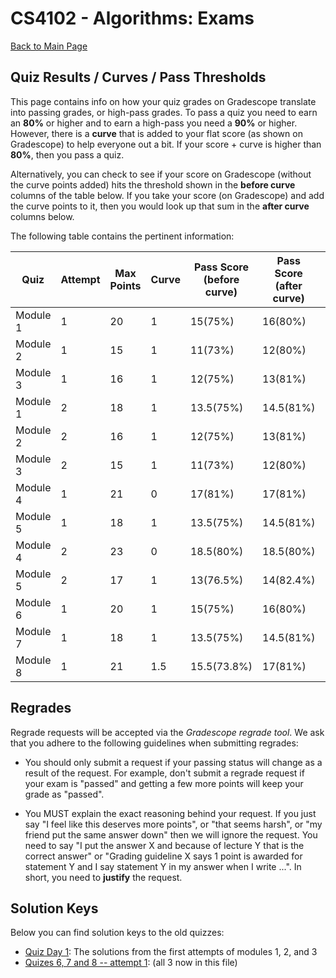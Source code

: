 CS4102 - Algorithms: Exams
===============================

[Back to Main Page](../readme.html)

<a name="introduction"></a>Quiz Results / Curves / Pass Thresholds
--------------------------------------- 

This page contains info on how your quiz grades on Gradescope translate into passing grades, or high-pass grades. To pass a quiz you need to earn an **80%** or higher and to earn a high-pass you need a **90%** or higher. However, there is a **curve** that is added to your flat score (as shown on Gradescope) to help everyone out a bit. If your score + curve is higher than **80%**, then you pass a quiz. 

Alternatively, you can check to see if your score on Gradescope (without the curve points added) hits the threshold shown in the **before curve** columns of the table below. If you take your score (on Gradescope) and add the curve points to it, then you would look up that sum in the **after curve** columns below.

The following table contains the pertinent information:

| Quiz | Attempt | Max Points | Curve | Pass Score (before curve) | Pass Score (after curve) | High-Pass Score (before curve) | High-Pass Score (after curve) |
| --- | --- | --- | --- | --- | --- | --- | --- |
| Module 1 | 1 | 20 | 1 | 15(75%) | 16(80%) | 17(85%) | 18(90%) |
| Module 2 | 1 | 15 | 1 | 11(73%) | 12(80%) | 12.5(83%) | 13.5(90%) |
| Module 3 | 1 | 16 | 1 | 12(75%) | 13(81%) | 13.5(84%) | 14.5(91%) |
| Module 1 | 2 | 18 | 1 | 13.5(75%) | 14.5(81%) | 15.5(86%) | 16.5(92%) |
| Module 2 | 2 | 16 | 1 | 12(75%) | 13(81%) | 13.5(84%) | 14.5(91%) |
| Module 3 | 2 | 15 | 1 | 11(73%) | 12(80%) | 12.5(83%) | 13.5(90%) |
| Module 4 | 1 | 21 | 0 | 17(81%) | 17(81%) | 19(91%) | 19(91%) |
| Module 5 | 1 | 18 | 1 | 13.5(75%) | 14.5(81%) | 15.5(86%) | 16.5(92%) |
| Module 4 | 2 | 23 | 0 | 18.5(80%) | 18.5(80%) | 21(91%) | 21(91%) |
| Module 5 | 2 | 17 | 1 | 13(76.5%) | 14(82.4%) | 14.5(85%) | 15.5(91%) |
| Module 6 | 1 | 20 | 1 | 15(75%) | 16(80%) | 17(85%) | 18(90%) |
| Module 7 | 1 | 18 | 1 | 13.5(75%) | 14.5(81%) | 15.5(86%) | 16.5(92%) |
| Module 8 | 1 | 21 | 1.5 | 15.5(73.8%) | 17(81%) | 17.5(83%) | 19(90.5%) |

<a name="introduction"></a>Regrades
--------------------------------------- 

Regrade requests will be accepted via the *Gradescope regrade tool*. We ask that you adhere to the following guidelines when submitting regrades:

- You should only submit a request if your passing status will change as a result of the request. For example, don't submit a regrade request if your exam is "passed" and getting a few more points will keep your grade as "passed".

- You MUST explain the exact reasoning behind your request. If you just say "I feel like this deserves more points", or "that seems harsh", or "my friend put the same answer down" then we will ignore the request. You need to say "I put the answer X and because of lecture Y that is the correct answer" or "Grading guideline X says 1 point is awarded for statement Y and I say statement Y in my answer when I write ...". In short, you need to **justify** the request.

<a name="introduction"></a>Solution Keys
--------------------------------------- 

Below you can find solution keys to the old quizzes:

- [Quiz Day 1](./QuizAttempt1Sols.pdf): The solutions from the first attempts of modules 1, 2, and 3
- [Quizes 6, 7 and 8 -- attempt 1](./quiz-soln-6-7-8-v1.pdf):  (all 3 now in this file)

